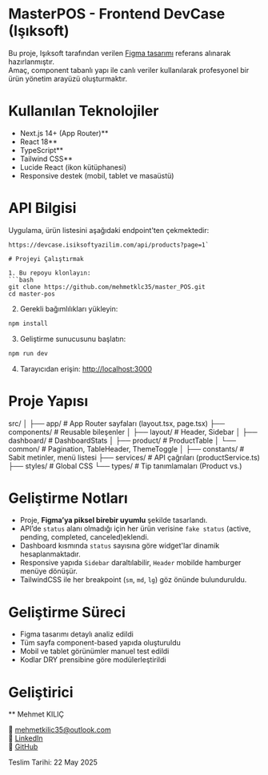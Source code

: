 # MasterPOS - Frontend DevCase (Işıksoft)

Bu proje, Işıksoft tarafından verilen [Figma tasarımı](https://www.figma.com/design/XBshWUH0Phi1eAnIdbkfVc/I%C5%9F%C4%B1ksoft-Frontend-Dev-Case-v1?node-id=5-1000&t=TAfgMmv0Cjip1GBC-1) referans alınarak hazırlanmıştır.  
Amaç, component tabanlı yapı ile canlı veriler kullanılarak profesyonel bir ürün yönetim arayüzü oluşturmaktır.

# Kullanılan Teknolojiler

- Next.js 14+ (App Router)**
- React 18**
- TypeScript**
- Tailwind CSS**
- Lucide React (ikon kütüphanesi)
- Responsive destek (mobil, tablet ve masaüstü)

# API Bilgisi

Uygulama, ürün listesini aşağıdaki endpoint'ten çekmektedir:

```
https://devcase.isiksoftyazilim.com/api/products?page=1`

# Projeyi Çalıştırmak

1. Bu repoyu klonlayın:
```bash
git clone https://github.com/mehmetklc35/master_POS.git
cd master-pos
```

2. Gerekli bağımlılıkları yükleyin:
```bash
npm install
```

3. Geliştirme sunucusunu başlatın:
```bash
npm run dev
```

4. Tarayıcıdan erişin:
[http://localhost:3000](http://localhost:3000)


# Proje Yapısı

src/
│
├── app/                # App Router sayfaları (layout.tsx, page.tsx)
├── components/         # Reusable bileşenler
│   ├── layout/         # Header, Sidebar
│   ├── dashboard/      # DashboardStats
│   ├── product/        # ProductTable
│   └── common/         # Pagination, TableHeader, ThemeToggle
│
├── constants/          # Sabit metinler, menü listesi
├── services/           # API çağrıları (productService.ts)
├── styles/             # Global CSS 
└── types/              # Tip tanımlamaları (Product vs.)


# Geliştirme Notları

- Proje, **Figma’ya piksel birebir uyumlu** şekilde tasarlandı.
- API’de `status` alanı olmadığı için her ürün verisine `fake status` (active, pending, completed, canceled)eklendi.
- Dashboard kısmında `status` sayısına göre widget'lar dinamik hesaplanmaktadır.
- Responsive yapıda `Sidebar` daraltılabilir, `Header` mobilde hamburger menüye dönüşür.
- TailwindCSS ile her breakpoint (`sm`, `md`, `lg`) göz önünde bulunduruldu.

# Geliştirme Süreci

- Figma tasarımı detaylı analiz edildi
- Tüm sayfa component-based yapıda oluşturuldu
- Mobil ve tablet görünümler manuel test edildi
- Kodlar DRY prensibine göre modülerleştirildi

# Geliştirici

** Mehmet KILIÇ

📧 mehmetkilic35@outlook.com  
🔗 [LinkedIn](https://www.linkedin.com/in/mehmet-k%C4%B1l%C4%B1%C3%A7-5101292ab/)  
🔗 [GitHub](https://github.com/mehmetklc35)


Teslim Tarihi: 22 May 2025

